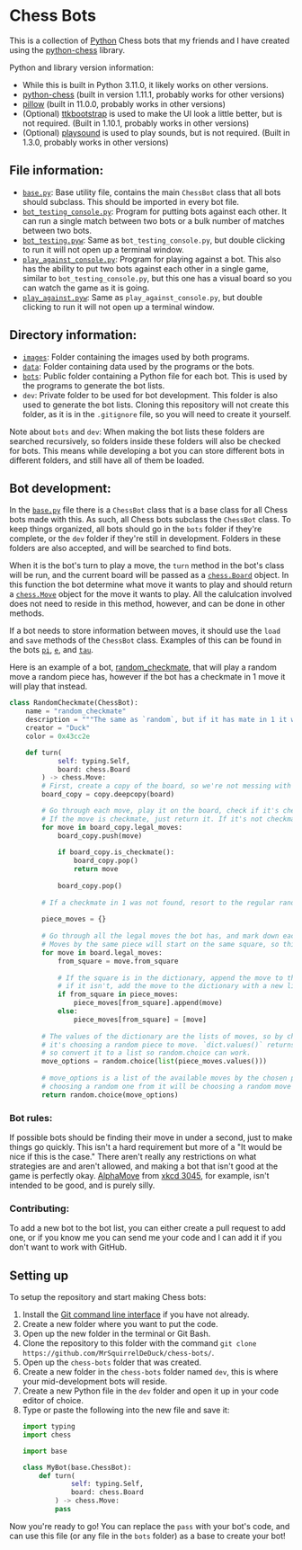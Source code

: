 # Chess Bots
This is a collection of [Python](https://www.python.org/) Chess bots that my friends and I have created using the [python-chess](https://pypi.org/project/chess/) library.

Python and library version information:
- While this is built in Python 3.11.0, it likely works on other versions.
- [python-chess](https://pypi.org/project/chess/) (built in version 1.11.1, probably works for other versions)
- [pillow](https://pypi.org/project/pillow/) (built in 11.0.0, probably works in other versions)
- (Optional) [ttkbootstrap](https://pypi.org/project/ttkbootstrap/) is used to make the UI look a little better, but is not required. (Built in 1.10.1, probably works in other versions)
- (Optional) [playsound](https://pypi.org/project/playsound/) is used to play sounds, but is not required. (Built in 1.3.0, probably works in other versions)

## File information:
- [`base.py`](https://github.com/MrSquirrelDeDuck/chess-bots/blob/main/base.py): Base utility file, contains the main `ChessBot` class that all bots should subclass. This should be imported in every bot file.
- [`bot_testing_console.py`](https://github.com/MrSquirrelDeDuck/chess-bots/blob/main/bot_testing_console.py): Program for putting bots against each other. It can run a single match between two bots or a bulk number of matches between two bots.
- [`bot_testing.pyw`](https://github.com/MrSquirrelDeDuck/chess-bots/blob/main/bot_testing.pyw): Same as `bot_testing_console.py`, but double clicking to run it will not open up a terminal window.
- [`play_against_console.py`](https://github.com/MrSquirrelDeDuck/chess-bots/blob/main/play_against_console.py): Program for playing against a bot. This also has the ability to put two bots against each other in a single game, similar to `bot_testing_console.py`, but this one has a visual board so you can watch the game as it is going.
- [`play_against.pyw`](https://github.com/MrSquirrelDeDuck/chess-bots/blob/main/play_against.pyw): Same as `play_against_console.py`, but double clicking to run it will not open up a terminal window.

## Directory information:
- [`images`](https://github.com/MrSquirrelDeDuck/chess-bots/tree/main/images): Folder containing the images used by both programs.
- [`data`](https://github.com/MrSquirrelDeDuck/chess-bots/tree/main/data): Folder containing data used by the programs or the bots.
- [`bots`](https://github.com/MrSquirrelDeDuck/chess-bots/tree/main/bots): Public folder containing a Python file for each bot. This is used by the programs to generate the bot lists.
- `dev`: Private folder to be used for bot development. This folder is also used to generate the bot lists. Cloning this repository will not create this folder, as it is in the `.gitignore` file, so you will need to create it yourself.

Note about `bots` and `dev`:
When making the bot lists these folders are searched recursively, so folders inside these folders will also be checked for bots. This means while developing a bot you can store different bots in different folders, and still have all of them be loaded.

## Bot development:
In the [`base.py`](https://github.com/MrSquirrelDeDuck/chess-bots/blob/main/base.py) file there is a `ChessBot` class that is a base class for all Chess bots made with this. As such, all Chess bots subclass the `ChessBot` class. To keep things organized, all bots should go in the `bots` folder if they're complete, or the `dev` folder if they're still in development. Folders in these folders are also accepted, and will be searched to find bots.

When it is the bot's turn to play a move, the `turn` method in the bot's class will be run, and the current board will be passed as a [`chess.Board`](https://python-chess.readthedocs.io/en/latest/core.html#board) object. In this function the bot determine what move it wants to play and should return a [`chess.Move`](https://python-chess.readthedocs.io/en/latest/core.html#moves) object for the move it wants to play. All the calulcation involved does not need to reside in this method, however, and can be done in other methods.

If a bot needs to store information between moves, it should use the `load` and `save` methods of the `ChessBot` class. Examples of this can be found in the bots [`pi`](https://github.com/MrSquirrelDeDuck/chess-bots/blob/main/bots/pi.py), [`e`](https://github.com/MrSquirrelDeDuck/chess-bots/blob/main/bots/e.py), and [`tau`](https://github.com/MrSquirrelDeDuck/chess-bots/blob/main/bots/tau.py).

Here is an example of a bot, [random_checkmate](https://github.com/MrSquirrelDeDuck/chess-bots/blob/main/bots/randomcheckmate.py), that will play a random move a random piece has, however if the bot has a checkmate in 1 move it will play that instead.
```python
class RandomCheckmate(ChessBot):
    name = "random_checkmate"
    description = """The same as `random`, but if it has mate in 1 it will play it."""
    creator = "Duck"
    color = 0x43cc2e

    def turn(
            self: typing.Self,
            board: chess.Board
        ) -> chess.Move:
        # First, create a copy of the board, so we're not messing with the passed board.
        board_copy = copy.deepcopy(board)

        # Go through each move, play it on the board, check if it's checkmate.
        # If the move is checkmate, just return it. If it's not checkmate, use board.pop() to unplay it.
        for move in board_copy.legal_moves:
            board_copy.push(move)
            
            if board_copy.is_checkmate():
                board_copy.pop()
                return move
            
            board_copy.pop()
        
        # If a checkmate in 1 was not found, resort to the regular random bot.
        
        piece_moves = {}
        
        # Go through all the legal moves the bot has, and mark down each move with the square it start from.
        # Moves by the same piece will start on the same square, so this gets the moves each piece has.
        for move in board.legal_moves:
            from_square = move.from_square
            
            # If the square is in the dictionary, append the move to the list there,
            # if it isn't, add the move to the dictionary with a new list containing the move.
            if from_square in piece_moves:
                piece_moves[from_square].append(move)
            else:
                piece_moves[from_square] = [move]
        
        # The values of the dictionary are the lists of moves, so by choosing a random one
        # it's choosing a random piece to move. `dict.values()` returns a `dict_values` object,
        # so convert it to a list so random.choice can work.
        move_options = random.choice(list(piece_moves.values()))
        
        # move_options is a list of the available moves by the chosen piece, so
        # choosing a random one from it will be choosing a random move by that piece.
        return random.choice(move_options)
```

### Bot rules:
If possible bots should be finding their move in under a second, just to make things go quickly. This isn't a hard requirement but more of a "It would be nice if this is the case."
There aren't really any restrictions on what strategies are and aren't allowed, and making a bot that isn't good at the game is perfectly okay. [AlphaMove](https://github.com/MrSquirrelDeDuck/chess-bots/blob/main/bots/alphamove.py) from [xkcd 3045](https://xkcd.com/3045/), for example, isn't intended to be good, and is purely silly.

### Contributing:
To add a new bot to the bot list, you can either create a pull request to add one, or if you know me you can send me your code and I can add it if you don't want to work with GitHub.

## Setting up
To setup the repository and start making Chess bots:
1. Install the [Git command line interface](https://git-scm.com/downloads) if you have not already.
2. Create a new folder where you want to put the code.
3. Open up the new folder in the terminal or Git Bash.
4. Clone the repository to this folder with the command `git clone https://github.com/MrSquirrelDeDuck/chess-bots/`.
5. Open up the `chess-bots` folder that was created.
6. Create a new folder in the `chess-bots` folder named `dev`, this is where your mid-development bots will reside.
7. Create a new Python file in the `dev` folder and open it up in your code editor of choice.
8. Type or paste the following into the new file and save it:
    ```python
    import typing
    import chess

    import base

    class MyBot(base.ChessBot):
        def turn(
                self: typing.Self,
                board: chess.Board
            ) -> chess.Move:
            pass
    ```
Now you're ready to go! You can replace the `pass` with your bot's code, and can use this file (or any file in the `bots` folder) as a base to create your bot!